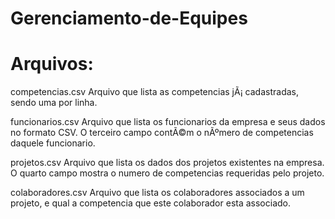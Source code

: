 # Gerenciamento-de-Equipes

# Arquivos:
competencias.csv
Arquivo que lista as competencias jÃ¡ cadastradas, sendo uma por linha.

funcionarios.csv
Arquivo que lista os funcionarios da empresa e seus dados no formato CSV.
O terceiro campo contÃ©m o nÃºmero de competencias daquele funcionario.

projetos.csv
Arquivo que lista os dados dos projetos existentes na empresa. O quarto
campo mostra o numero de competencias requeridas pelo projeto.

colaboradores.csv
Arquivo que lista os colaboradores associados a um projeto, e qual a
competencia que este colaborador esta associado.
